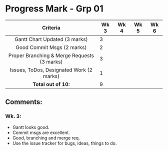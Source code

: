 # Progress Mark - Grp 01

| Criteria                                    | Wk 3 | Wk 4 | Wk 5 | Wk 6|
| :-----------------------------------------: | ---- | ---- | ---- | --- |
| Gantt Chart Updated (3 marks)               | 3    |   
| Good Commit Msgs (2 marks)                  | 2    |    
| Proper Branching & Merge Requests (3 marks) | 3    |
| Issues, ToDos, Designated Work (2 marks)    | 1    |
| **Total out of 10:**                        | 9    |

## Comments:
### Wk. 3:
* Gantt looks good.
* Commit msgs are excellent.
* Good, branching and merge req.
* Use the issue tracker for bugs, ideas, things to do.
